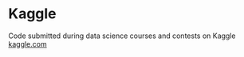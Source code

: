# Kaggle
Code submitted during data science courses and contests on Kaggle
[kaggle.com](https://www.kaggle.com/)

